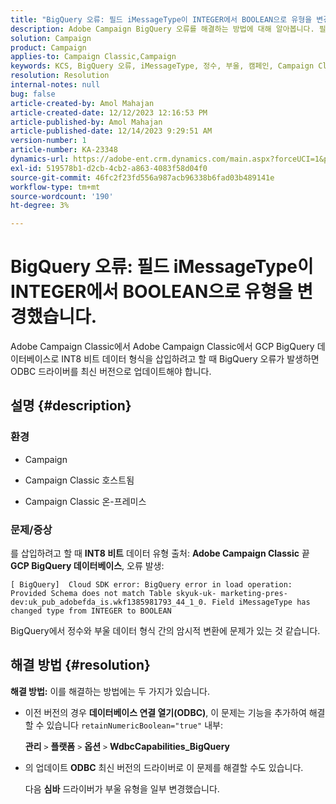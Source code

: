 ```yaml
---
title: "BigQuery 오류: 필드 iMessageType이 INTEGER에서 BOOLEAN으로 유형을 변경했습니다."
description: Adobe Campaign BigQuery 오류를 해결하는 방법에 대해 알아봅니다. 필드 iMessageType이(가) INTEGER에서 BOOLEAN으로 유형을 변경했습니다.
solution: Campaign
product: Campaign
applies-to: Campaign Classic,Campaign
keywords: KCS, BigQuery 오류, iMessageType, 정수, 부울, 캠페인, Campaign Classic
resolution: Resolution
internal-notes: null
bug: false
article-created-by: Amol Mahajan
article-created-date: 12/12/2023 12:16:53 PM
article-published-by: Amol Mahajan
article-published-date: 12/14/2023 9:29:51 AM
version-number: 1
article-number: KA-23348
dynamics-url: https://adobe-ent.crm.dynamics.com/main.aspx?forceUCI=1&pagetype=entityrecord&etn=knowledgearticle&id=6b47f754-e898-ee11-be37-6045bd006295
exl-id: 519578b1-d2cb-4cb2-a863-4083f58d04f0
source-git-commit: 46fc2f23fd556a987acb96338b6fad03b489141e
workflow-type: tm+mt
source-wordcount: '190'
ht-degree: 3%

---
```


# BigQuery 오류: 필드 iMessageType이 INTEGER에서 BOOLEAN으로 유형을 변경했습니다.


Adobe Campaign Classic에서 Adobe Campaign Classic에서 GCP BigQuery 데이터베이스로 INT8 비트 데이터 형식을 삽입하려고 할 때 BigQuery 오류가 발생하면 ODBC 드라이버를 최신 버전으로 업데이트해야 합니다.

## 설명 {#description}


### <b>환경</b>

- Campaign


- Campaign Classic 호스트됨


- Campaign Classic 온-프레미스




### <b>문제/증상</b>

를 삽입하려고 할 때 <b>INT8 비트</b> 데이터 유형 출처: <b>Adobe Campaign Classic</b> 끝 <b>GCP BigQuery 데이터베이스</b>, 오류 발생:


```
[ BigQuery]  Cloud SDK error: BigQuery error in load operation: Provided Schema does not match Table skyuk-uk- marketing-pres-dev:uk_pub_adobefda_is.wkf1385981793_44_1_0. Field iMessageType has changed type from INTEGER to BOOLEAN
```



BigQuery에서 정수와 부울 데이터 형식 간의 암시적 변환에 문제가 있는 것 같습니다.


## 해결 방법 {#resolution}

<b>해결 방법:</b>
이를 해결하는 방법에는 두 가지가 있습니다.

- 이전 버전의 경우 <b>데이터베이스 연결 열기(ODBC)</b>, 이 문제는 기능을 추가하여 해결할 수 있습니다 `retainNumericBoolean="true"` 내부:



  <b>관리</b> `>`  <b>플랫폼</b> `>`  <b>옵션</b> `>`  <b>WdbcCapabilities_BigQuery</b>


- 의 업데이트 <b>ODBC</b> 최신 버전의 드라이버로 이 문제를 해결할 수도 있습니다.



  다음 <b>심바</b> 드라이버가 부울 유형을 일부 변경했습니다.
